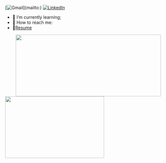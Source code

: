 [![Gmail](https://img.shields.io/badge/Gmail-D14836?style=for-the-badge&logo=gmail&logoColor=white&link=mailto:)](mailto:)
[![LinkedIn](https://img.shields.io/badge/-LinkedIn-0077B5?style=for-the-badge&logo=LinkedIn&logoColor=white)]()



- 🌱 I’m currently learning; 
- 💬 How to reach me: 
- 📝[Resume]()


<p float="left">
  <img align="right" src ="https://github-readme-stats.vercel.app/api?username=faresinside&show_icons=true&theme=onedark&show_icons=true&count_private=true" width="470" height="200">
  <img align="left" src ="https://github-readme-stats.vercel.app/api/top-langs/?username=faresinside&layout=compact&hide_border=true&hide=jupyter%20notebook&langs_count=9&theme=onedark" width="320" height="200">
</p>